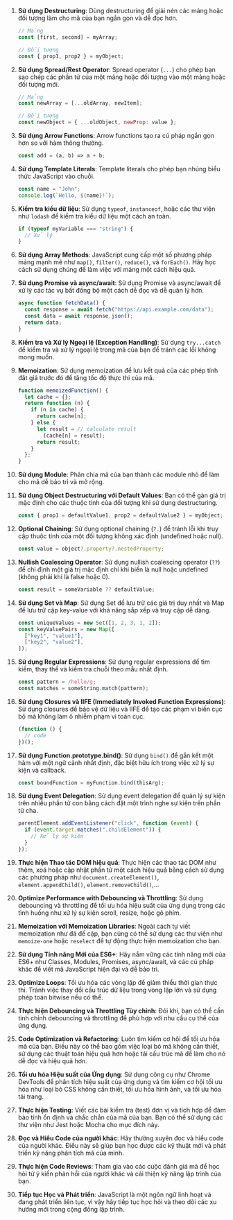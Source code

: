 1. **Sử dụng Destructuring**: Dùng destructuring để giải nén các mảng hoặc đối tượng làm cho mã của bạn ngắn gọn và dễ đọc hơn.

   ```javascript
   // Mảng
   const [first, second] = myArray;

   // Đối tượng
   const { prop1, prop2 } = myObject;
   ```

2. **Sử dụng Spread/Rest Operator**: Spread operator (`...`) cho phép bạn sao chép các phần tử của một mảng hoặc đối tượng vào một mảng hoặc đối tượng mới.

   ```javascript
   // Mảng
   const newArray = [...oldArray, newItem];

   // Đối tượng
   const newObject = { ...oldObject, newProp: value };
   ```

3. **Sử dụng Arrow Functions**: Arrow functions tạo ra cú pháp ngắn gọn hơn so với hàm thông thường.

   ```javascript
   const add = (a, b) => a + b;
   ```

4. **Sử dụng Template Literals**: Template literals cho phép bạn nhúng biểu thức JavaScript vào chuỗi.

   ```javascript
   const name = "John";
   console.log(`Hello, ${name}!`);
   ```

5. **Kiểm tra kiểu dữ liệu**: Sử dụng `typeof`, `instanceof`, hoặc các thư viện như `lodash` để kiểm tra kiểu dữ liệu một cách an toàn.

   ```javascript
   if (typeof myVariable === "string") {
     // Xử lý
   }
   ```

6. **Sử dụng Array Methods**: JavaScript cung cấp một số phương pháp mảng mạnh mẽ như `map()`, `filter()`, `reduce()`, và `forEach()`. Hãy học cách sử dụng chúng để làm việc với mảng một cách hiệu quả.

7. **Sử dụng Promise và async/await**: Sử dụng Promise và async/await để xử lý các tác vụ bất đồng bộ một cách dễ đọc và dễ quản lý hơn.

   ```javascript
   async function fetchData() {
     const response = await fetch("https://api.example.com/data");
     const data = await response.json();
     return data;
   }
   ```

8. **Kiểm tra và Xử lý Ngoại lệ (Exception Handling)**: Sử dụng `try...catch` để kiểm tra và xử lý ngoại lệ trong mã của bạn để tránh các lỗi không mong muốn.

9. **Memoization**: Sử dụng memoization để lưu kết quả của các phép tính đắt giá trước đó để tăng tốc độ thực thi của mã.

   ```javascript
   function memoizedFunction() {
     let cache = {};
     return function (n) {
       if (n in cache) {
         return cache[n];
       } else {
         let result = // calculate result
           (cache[n] = result);
         return result;
       }
     };
   }
   ```

10. **Sử dụng Module**: Phân chia mã của bạn thành các module nhỏ để làm cho mã dễ bảo trì và mở rộng.

11. **Sử dụng Object Destructuring với Default Values**: Bạn có thể gán giá trị mặc định cho các thuộc tính của đối tượng khi sử dụng destructuring.

    ```javascript
    const { prop1 = defaultValue1, prop2 = defaultValue2 } = myObject;
    ```

12. **Optional Chaining**: Sử dụng optional chaining (`?.`) để tránh lỗi khi truy cập thuộc tính của một đối tượng không xác định (undefined hoặc null).

    ```javascript
    const value = object?.property?.nestedProperty;
    ```

13. **Nullish Coalescing Operator**: Sử dụng nullish coalescing operator (`??`) để chỉ định một giá trị mặc định chỉ khi biến là null hoặc undefined (không phải khi là false hoặc 0).

    ```javascript
    const result = someVariable ?? defaultValue;
    ```

14. **Sử dụng Set và Map**: Sử dụng Set để lưu trữ các giá trị duy nhất và Map để lưu trữ cặp key-value với khả năng sắp xếp và truy cập dễ dàng.

    ```javascript
    const uniqueValues = new Set([1, 2, 3, 1, 2]);
    const keyValuePairs = new Map([
      ["key1", "value1"],
      ["key2", "value2"],
    ]);
    ```

15. **Sử dụng Regular Expressions**: Sử dụng regular expressions để tìm kiếm, thay thế và kiểm tra chuỗi theo mẫu nhất định.

    ```javascript
    const pattern = /hello/g;
    const matches = someString.match(pattern);
    ```

16. **Sử dụng Closures và IIFE (Immediately Invoked Function Expressions)**: Sử dụng closures để bảo vệ dữ liệu và IIFE để tạo các phạm vi biến cục bộ mà không làm ô nhiễm phạm vi toàn cục.

    ```javascript
    (function () {
      // code
    })();
    ```

17. **Sử dụng Function.prototype.bind()**: Sử dụng `bind()` để gắn kết một hàm với một ngữ cảnh nhất định, đặc biệt hữu ích trong việc xử lý sự kiện và callback.

    ```javascript
    const boundFunction = myFunction.bind(thisArg);
    ```

18. **Sử dụng Event Delegation**: Sử dụng event delegation để quản lý sự kiện trên nhiều phần tử con bằng cách đặt một trình nghe sự kiện trên phần tử cha.

    ```javascript
    parentElement.addEventListener("click", function (event) {
      if (event.target.matches(".childElement")) {
        // Xử lý sự kiện
      }
    });
    ```

19. **Thực hiện Thao tác DOM hiệu quả**: Thực hiện các thao tác DOM như thêm, xoá hoặc cập nhật phần tử một cách hiệu quả bằng cách sử dụng các phương pháp như `document.createElement()`, `element.appendChild()`, `element.removeChild()`,...

20. **Optimize Performance with Debouncing và Throttling**: Sử dụng debouncing và throttling để tối ưu hóa hiệu suất của ứng dụng trong các tình huống như xử lý sự kiện scroll, resize, hoặc gõ phím.

21. **Memoization với Memoization Libraries**: Ngoài cách tự viết memoization như đã đề cập, bạn cũng có thể sử dụng các thư viện như `memoize-one` hoặc `reselect` để tự động thực hiện memoization cho bạn.

22. **Sử dụng Tính năng Mới của ES6+**: Hãy nắm vững các tính năng mới của ES6+ như Classes, Modules, Promises, async/await, và các cú pháp khác để viết mã JavaScript hiện đại và dễ bảo trì.

23. **Optimize Loops**: Tối ưu hóa các vòng lặp để giảm thiểu thời gian thực thi. Tránh việc thay đổi cấu trúc dữ liệu trong vòng lặp lớn và sử dụng phép toán bitwise nếu có thể.

24. **Thực hiện Debouncing và Throttling Tùy chỉnh**: Đôi khi, bạn có thể cần tinh chỉnh debouncing và throttling để phù hợp với nhu cầu cụ thể của ứng dụng.

25. **Code Optimization và Refactoring**: Luôn tìm kiếm cơ hội để tối ưu hóa mã của bạn. Điều này có thể bao gồm việc loại bỏ mã không cần thiết, sử dụng các thuật toán hiệu quả hơn hoặc tái cấu trúc mã để làm cho nó dễ đọc và hiệu quả hơn.

26. **Tối ưu hóa Hiệu suất của Ứng dụng**: Sử dụng công cụ như Chrome DevTools để phân tích hiệu suất của ứng dụng và tìm kiếm cơ hội tối ưu hóa như loại bỏ CSS không cần thiết, tối ưu hóa hình ảnh, và tối ưu hóa tải trang.

27. **Thực hiện Testing**: Viết các bài kiểm tra (test) đơn vị và tích hợp để đảm bảo tính ổn định và chắc chắn của mã của bạn. Bạn có thể sử dụng các thư viện như Jest hoặc Mocha cho mục đích này.

28. **Đọc và Hiểu Code của người khác**: Hãy thường xuyên đọc và hiểu code của người khác. Điều này sẽ giúp bạn học được các kỹ thuật mới và phát triển kỹ năng phân tích mã của mình.

29. **Thực hiện Code Reviews**: Tham gia vào các cuộc đánh giá mã để học hỏi từ ý kiến phản hồi của người khác và cải thiện kỹ năng lập trình của bạn.

30. **Tiếp tục Học và Phát triển**: JavaScript là một ngôn ngữ linh hoạt và đang phát triển liên tục, vì vậy hãy tiếp tục học hỏi và theo dõi các xu hướng mới trong cộng đồng lập trình.
